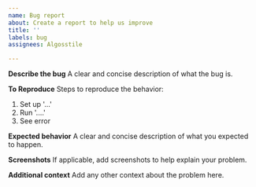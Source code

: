 ```yaml
---
name: Bug report
about: Create a report to help us improve
title: ''
labels: bug
assignees: Algosstile

---
```


**Describe the bug**
A clear and concise description of what the bug is.

**To Reproduce**
Steps to reproduce the behavior:
1. Set up '...'
2. Run '....'
3. See error

**Expected behavior**
A clear and concise description of what you expected to happen.

**Screenshots**
If applicable, add screenshots to help explain your problem.

**Additional context**
Add any other context about the problem here.
